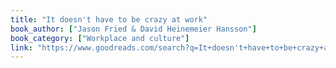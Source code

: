 ```yaml
---
title: "It doesn't have to be crazy at work"
book_author: ["Jason Fried & David Heinemeier Hansson"]
book_category: ["Workplace and culture"]
link: "https://www.goodreads.com/search?q=It+doesn't+have+to+be+crazy+at+work+Jason+Fried+&+David+Heinemeier+Hansson"
---
```

